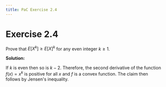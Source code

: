 ```yaml
---
title: PaC Exercise 2.4
---
```

# Exercise 2.4
Prove that $E[X^k] \geq E[X]^k$ for any even integer $k\geq 1.$

**Solution:**

If $k$ is even then so is $k-2$. Therefore, the second derivative of the function $f(x)=x^k$ is positive for all $x$ and $f$ is a convex function. The claim then follows by Jensen's inequality.


```python

```
